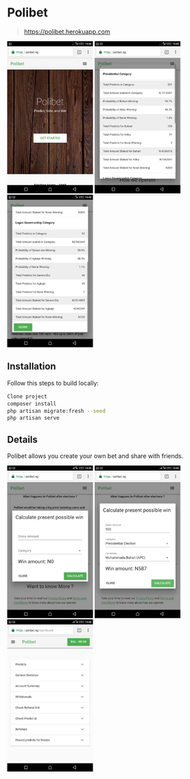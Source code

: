 # Polibet

> https://polibet.herokuapp.com

<img src="./readme_images/pic1.png" alt="drawing" width="200"/> <img src="./readme_images/pic2.png" alt="drawing" width="200"/> <img src="./readme_images/pic3.png" alt="drawing" width="200"/> 


## Installation

Follow this steps to build locally:

```sh
Clone project
composer install
php artisan migrate:fresh --seed
php artisan serve
```

## Details

Polibet allows you create your own bet and share with friends.

<img src="./readme_images/pic4.png" alt="drawing" width="200"/> <img src="./readme_images/pic5.png" alt="drawing" width="200"/> <img src="./readme_images/pic6.png" alt="drawing" width="200"/>

